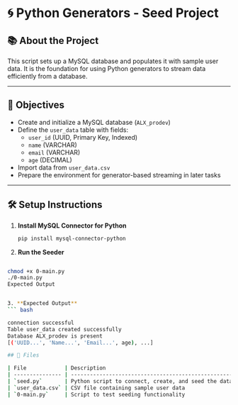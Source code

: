 # 🌀 Python Generators - Seed Project

## 📚 About the Project

This script sets up a MySQL database and populates it with sample user data. It is the foundation for using Python generators to stream data efficiently from a database.

---

## 🎯 Objectives

- Create and initialize a MySQL database (`ALX_prodev`)
- Define the `user_data` table with fields:
  - `user_id` (UUID, Primary Key, Indexed)
  - `name` (VARCHAR)
  - `email` (VARCHAR)
  - `age` (DECIMAL)
- Import data from `user_data.csv`
- Prepare the environment for generator-based streaming in later tasks

---

## 🛠 Setup Instructions

1. **Install MySQL Connector for Python**
   ```bash
   pip install mysql-connector-python

2. **Run the Seeder**


``` bash

chmod +x 0-main.py
./0-main.py
Expected Output


3. **Expected Output** 
``` bash

connection successful
Table user_data created successfully
Database ALX_prodev is present 
[('UUID...', 'Name...', 'Email...', age), ...]

## 📁 Files 

| File            | Description                                             |
| --------------- | ------------------------------------------------------- |
| `seed.py`       | Python script to connect, create, and seed the database |
| `user_data.csv` | CSV file containing sample user data                    |
| `0-main.py`     | Script to test seeding functionality                    |
